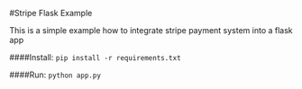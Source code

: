 #Stripe Flask Example 

This is a simple example how to integrate stripe payment system into a flask app

####Install:
`pip install -r requirements.txt`

####Run:
`python app.py`